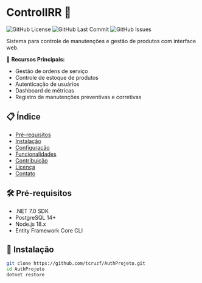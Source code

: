 # ControllRR 🔧
![GitHub License](https://img.shields.io/github/license/tcruzf/AuthProjeto?style=flat-square)
![GitHub Last Commit](https://img.shields.io/github/last-commit/tcruzf/AuthProjeto?style=flat-square)
![GitHub Issues](https://img.shields.io/github/issues/tcruzf/AuthProjeto?style=flat-square)

Sistema para controle de manutenções e gestão de produtos com interface web.

📌 **Recursos Principais:**
- Gestão de ordens de serviço
- Controle de estoque de produtos
- Autenticação de usuários
- Dashboard de métricas
- Registro de manutenções preventivas e corretivas

## 📋 Índice
- [Pré-requisitos](#pré-requisitos)
- [Instalação](#instalação)
- [Configuração](#configuração)
- [Funcionalidades](#funcionalidades)
- [Contribuição](#contribuição)
- [Licença](#licença)
- [Contato](#contato)

## 🛠️ Pré-requisitos
- .NET 7.0 SDK
- PostgreSQL 14+
- Node.js 18.x
- Entity Framework Core CLI

## 🚀 Instalação
```bash
git clone https://github.com/tcruzf/AuthProjeto.git
cd AuthProjeto
dotnet restore